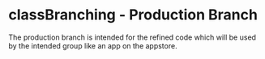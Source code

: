 # classBranching - Production Branch
The production branch is intended for the refined code which will be used by the intended group like an app on the appstore.